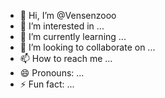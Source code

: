 - 👋 Hi, I’m @Vensenzooo
- 👀 I’m interested in ...
- 🌱 I’m currently learning ...
- 💞️ I’m looking to collaborate on ...
- 📫 How to reach me ...
- 😄 Pronouns: ...
- ⚡ Fun fact: ...

<!---
Vensenzooo/Vensenzooo is a ✨ special ✨ repository because its `README.md` (this file) appears on your GitHub profile.
You can click the Preview link to take a look at your changes.
--->
